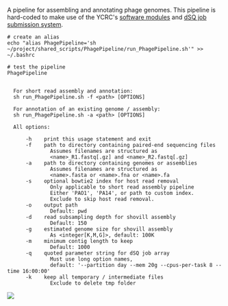 A pipeline for assembling and annotating phage genomes. This pipeline is hard-coded to make use of the YCRC's [software modules](https://docs.ycrc.yale.edu/clusters-at-yale/applications/modules/) and [dSQ job submission system](https://docs.ycrc.yale.edu/clusters-at-yale/job-scheduling/dsq/).

```{bash}
# create an alias
echo "alias PhagePipeline='sh ~/project/shared_scripts/PhagePipeline/run_PhagePipeline.sh'" >> ~/.bashrc

# test the pipeline
PhagePipeline
```
```{bash}

  For short read assembly and annotation:
  sh run_PhagePipeline.sh -f <path> [OPTIONS]

  For annotation of an existing genome / assembly:
  sh run_PhagePipeline.sh -a <path> [OPTIONS]

  All options:

      -h    print this usage statement and exit
      -f    path to directory containing paired-end sequencing files
              Assumes filenames are structured as
              <name>_R1.fastq[.gz] and <name>_R2.fastq[.gz]
      -a    path to directory containing genomes or assemblies
              Assumes filenames are structured as
              <name>.fasta or <name>.fna or <name>.fa
      -s    optional bowtie2 index for host read removal
              Only applicable to short read assembly pipeline
              Either 'PAO1', 'PA14', or path to custom index.
              Exclude to skip host read removal.
      -o    output path
              Default: pwd
      -d    read subsampling depth for shovill assembly
              Default: 150
      -g    estimated genome size for shovill assembly
              As <integer[K,M,G]>, default: 100K
      -m    minimum contig length to keep
              Default: 1000
      -q    quoted parameter string for dSQ job array
              Must use long option names,
              default: '--partition day --mem 20g --cpus-per-task 8 --time 16:00:00'
      -k    keep all temporary / intermediate files
              Exclude to delete tmp folder

```

![](https://github.com/acvill/PhagePipeline/assets/22378512/733872e3-7f00-428a-b444-9c78de050d01)
